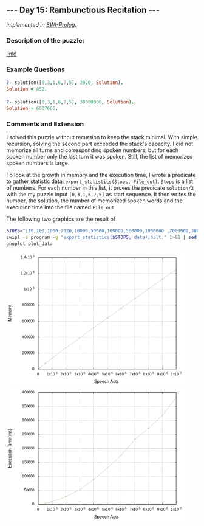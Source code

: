 ## --- Day 15: Rambunctious Recitation ---


*implemented in [SWI-Prolog](https://www.swi-prolog.org/)*.


### Description of the puzzle:

[link!](https://adventofcode.com/2020/day/15
)

### Example Questions

```prolog
?- solution([0,3,1,6,7,5], 2020, Solution).
Solution = 852.

?- solution([0,3,1,6,7,5], 30000000, Solution).
Solution = 6007666.
```

### Comments and Extension

I solved this puzzle without recursion to keep the stack minimal. With simple recursion, solving the second part exceeded the stack's capacity.
I did not memorize all turns and corresponding spoken numbers, but for each spoken number only the last turn it was spoken.
Still, the list of memorized spoken numbers is large.

To look at the growth in memory and the execution time, I wrote a predicate to gather statistic data: `export_statistics(Stops, File_out)`. 
`Stops` is a list of numbers. For each number in this list, it proves the predicate `solution/3`  with the my puzzle input 
`[0,3,1,6,7,5]` as start sequence. It then writes the number, the  solution, the number of memorized spoken words and the execution time into the file named
`File_out`.
 
 The following two graphics are the result of 
```bash
STOPS="[10,100,1000,2020,10000,50000,100000,500000,1000000 ,2000000,3000000,4000000,5000000,6000000,7000000,8000000,9000000,10000000]"
swipl -s program -g "export_statistics($STOPS, data),halt." 1>&1 | sed 's/ERROR: halt\/1.*/True/g'
gnuplot plot_data

```
<p float="left">
  <img src="./memory" width="470" />
  <img src="./exec" width="470" /> 
</p>
